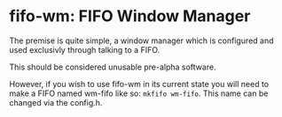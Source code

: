 fifo-wm: FIFO Window Manager
============================
The premise is quite simple, a window manager which is configured and used exclusivly through talking to a FIFO. 

This should be considered unusable pre-alpha software.

However, if you wish to use fifo-wm in its current state you will need to make a FIFO named wm-fifo like so: `mkfifo wm-fifo`. This name can be changed via the config.h.
